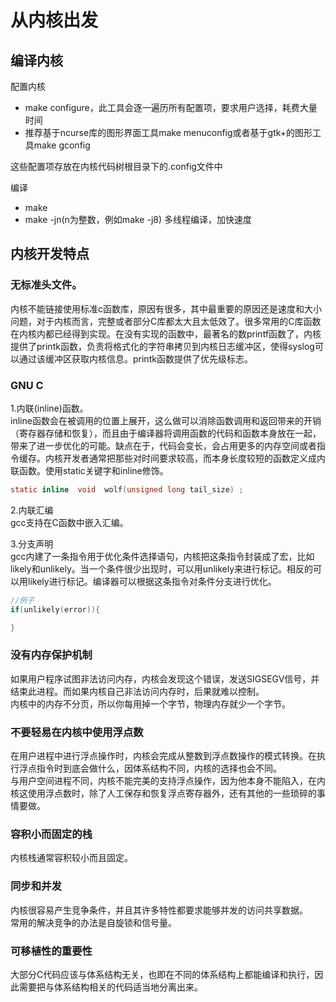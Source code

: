
# 从内核出发

## 编译内核
配置内核
- make configure，此工具会逐一遍历所有配置项，要求用户选择，耗费大量时间
- 推荐基于ncurse库的图形界面工具make menuconfig或者基于gtk+的图形工具make gconfig

这些配置项存放在内核代码树根目录下的.config文件中

编译
- make
- make -jn(n为整数，例如make -j8) 多线程编译，加快速度


## 内核开发特点

### 无标准头文件。  
内核不能链接使用标准c函数库，原因有很多，其中最重要的原因还是速度和大小问题，对于内核而言，完整或者部分C库都太大且太低效了。很多常用的C库函数在内核内都已经得到实现。在没有实现的函数中，最著名的数printf函数了，内核提供了printk函数，负责将格式化的字符串拷贝到内核日志缓冲区，使得syslog可以通过该缓冲区获取内核信息。printk函数提供了优先级标志。

### GNU C
1.内联(inline)函数。   
inline函数会在被调用的位置上展开，这么做可以消除函数调用和返回带来的开销（寄存器存储和恢复），而且由于编译器将调用函数的代码和函数本身放在一起，带来了进一步优化的可能。缺点在于，代码会变长，会占用更多的内存空间或者指令缓存。内核开发者通常把那些对时间要求较高，而本身长度较短的函数定义成内联函数。使用static关键字和inline修饰。
```c
static inline  void  wolf(unsigned long tail_size) ;
``` 

2.内联汇编  
gcc支持在C函数中嵌入汇编。  

3.分支声明  
gcc内建了一条指令用于优化条件选择语句，内核把这条指令封装成了宏，比如likely和unlikely。当一个条件很少出现时，可以用unlikely来进行标记。相反的可以用likely进行标记。编译器可以根据这条指令对条件分支进行优化。
```c
//例子
if(unlikely(error)){

}
```
### 没有内存保护机制  
如果用户程序试图非法访问内存，内核会发现这个错误，发送SIGSEGV信号，并结束此进程。而如果内核自己非法访问内存时，后果就难以控制。  
内核中的内存不分页，所以你每用掉一个字节，物理内存就少一个字节。  

### 不要轻易在内核中使用浮点数  
在用户进程中进行浮点操作时，内核会完成从整数到浮点数操作的模式转换。在执行浮点指令时到底会做什么，因体系结构不同，内核的选择也会不同。  
与用户空间进程不同，内核不能完美的支持浮点操作，因为他本身不能陷入，在内核这使用浮点数时，除了人工保存和恢复浮点寄存器外，还有其他的一些琐碎的事情要做。   

### 容积小而固定的栈  
内核栈通常容积较小而且固定。  

### 同步和并发
内核很容易产生竞争条件，并且其许多特性都要求能够并发的访问共享数据。  
常用的解决竞争的办法是自旋锁和信号量。  

### 可移植性的重要性  
大部分C代码应该与体系结构无关，也即在不同的体系结构上都能编译和执行，因此需要把与体系结构相关的代码适当地分离出来。


